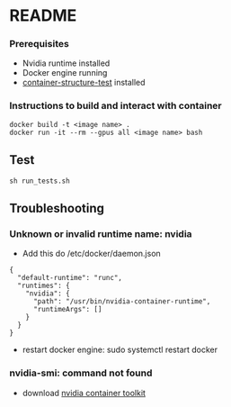 # README

### Prerequisites
- Nvidia runtime installed
- Docker engine running
- [container-structure-test](https://github.com/GoogleContainerTools/container-structure-test) installed

### Instructions to build and interact with container
```
docker build -t <image name> .
docker run -it --rm --gpus all <image name> bash
```
## Test
```
sh run_tests.sh
```
## Troubleshooting

### Unknown or invalid runtime name: nvidia
- Add this do /etc/docker/daemon.json 
```
{
  "default-runtime": "runc",
  "runtimes": {
    "nvidia": {
      "path": "/usr/bin/nvidia-container-runtime",
      "runtimeArgs": []
    }
  }
}
```

- restart docker engine: sudo systemctl restart docker


### nvidia-smi: command not found
- download [nvidia container toolkit](https://docs.nvidia.com/datacenter/cloud-native/container-toolkit/latest/install-guide.html#installing-the-nvidia-container-toolkit)
